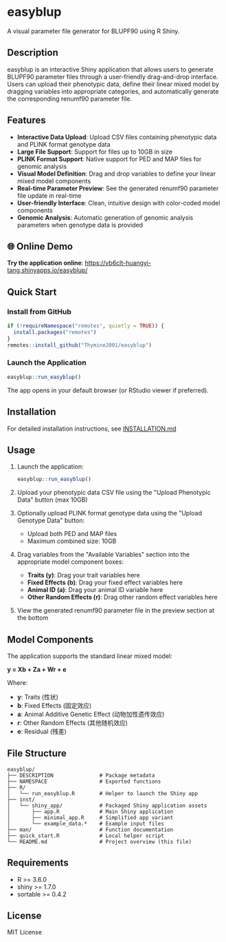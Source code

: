 # easyblup

A visual parameter file generator for BLUPF90 using R Shiny.

## Description

easyblup is an interactive Shiny application that allows users to generate BLUPF90 parameter files through a user-friendly drag-and-drop interface. Users can upload their phenotypic data, define their linear mixed model by dragging variables into appropriate categories, and automatically generate the corresponding renumf90 parameter file.

## Features

- **Interactive Data Upload**: Upload CSV files containing phenotypic data and PLINK format genotype data
- **Large File Support**: Support for files up to 10GB in size
- **PLINK Format Support**: Native support for PED and MAP files for genomic analysis
- **Visual Model Definition**: Drag and drop variables to define your linear mixed model components
- **Real-time Parameter Preview**: See the generated renumf90 parameter file update in real-time
- **User-friendly Interface**: Clean, intuitive design with color-coded model components
- **Genomic Analysis**: Automatic generation of genomic analysis parameters when genotype data is provided

## 🌐 Online Demo

**Try the application online**: https://vb6clt-huangyi-tang.shinyapps.io/easyblup/

## Quick Start

### Install from GitHub

```r
if (!requireNamespace("remotes", quietly = TRUE)) {
  install.packages("remotes")
}
remotes::install_github("Thymine2001/easyblup")
```

### Launch the Application

```r
easyblup::run_easyblup()
```

The app opens in your default browser (or RStudio viewer if preferred).

## Installation

For detailed installation instructions, see [INSTALLATION.md](INSTALLATION.md)

## Usage

1. Launch the application:
   ```r
   easyblup::run_easyblup()
   ```

2. Upload your phenotypic data CSV file using the "Upload Phenotypic Data" button (max 10GB)

3. Optionally upload PLINK format genotype data using the "Upload Genotype Data" button:
   - Upload both PED and MAP files
   - Maximum combined size: 10GB

4. Drag variables from the "Available Variables" section into the appropriate model component boxes:
   - **Traits (y)**: Drag your trait variables here
   - **Fixed Effects (b)**: Drag your fixed effect variables here  
   - **Animal ID (a)**: Drag your animal ID variable here
   - **Other Random Effects (r)**: Drag other random effect variables here

5. View the generated renumf90 parameter file in the preview section at the bottom

## Model Components

The application supports the standard linear mixed model:

**y = Xb + Za + Wr + e**

Where:
- **y**: Traits (性状)
- **b**: Fixed Effects (固定效应)  
- **a**: Animal Additive Genetic Effect (动物加性遗传效应)
- **r**: Other Random Effects (其他随机效应)
- **e**: Residual (残差)

## File Structure

```
easyblup/
├── DESCRIPTION               # Package metadata
├── NAMESPACE                 # Exported functions
├── R/
│   └── run_easyblup.R        # Helper to launch the Shiny app
├── inst/
│   └── shiny_app/            # Packaged Shiny application assets
│       ├── app.R             # Main Shiny application
│       ├── minimal_app.R     # Simplified app variant
│       └── example_data.*    # Example input files
├── man/                      # Function documentation
├── quick_start.R             # Local helper script
└── README.md                 # Project overview (this file)
```

## Requirements

- R >= 3.6.0
- shiny >= 1.7.0
- sortable >= 0.4.2

## License

MIT License
